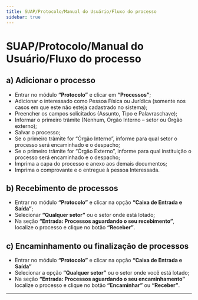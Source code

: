 ```yaml
---
title: SUAP/Protocolo/Manual do Usuário/Fluxo do processo
sidebar: true
---
```


# SUAP/Protocolo/Manual do Usuário/Fluxo do processo

## a) Adicionar o processo
- Entrar no módulo **“Protocolo”** e clicar em **“Processos”**;
- Adicionar o interessado como Pessoa Física ou Jurídica (somente nos casos em que este não esteja cadastrado no sistema);
- Preencher os campos solicitados (Assunto, Tipo e Palavras­chave);
- Informar o primeiro trâmite (Nenhum, Órgão Interno – setor ou Órgão externo);
- Salvar o processo;
- Se o primeiro trâmite for “Órgão Interno”, informe para qual setor o processo será encaminhado e o despacho;
- Se o primeiro trâmite for “Órgão Externo”, informe para qual instituição o processo será encaminhado e o despacho;
- Imprima a capa do processo e anex­o aos demais documentos;
- Imprima o comprovante e o entregue à pessoa Interessada.

## b) Recebimento de processos
- Entrar no módulo **“Protocolo”** e clicar na opção **“Caixa de Entrada e Saída”**;
- Selecionar **“Qualquer setor”** ou o setor onde está lotado;
- Na seção **“Entrada: Processos aguardando o seu recebimento”**, localize o processo e clique no botão **“Receber”**.

## c) Encaminhamento ou finalização de processos
- Entrar no módulo **“Protocolo”** e clicar na opção **“Caixa de Entrada e Saída”**
- Selecionar a opção **“Qualquer setor”** ou o setor onde você está lotado;
- Na seção **“Entrada: Processos aguardando o seu encaminhamento”** localize o processo e clique no botão **“Encaminhar”** ou **“Receber”**.
-----------